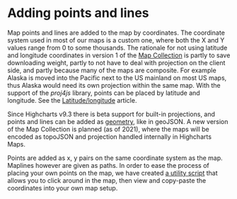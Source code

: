 Adding points and lines
===

Map points and lines are added to the map by coordinates. The coordinate system used in most of our maps is a custom one, where both the X and Y values range from 0 to some thousands. The rationale for not using latitude and longitude coordinates in version 1 of the [Map Collection](https://code.highcharts.com/mapdata/) is partly to save downloading weight, partly to not have to deal with projection on the client side, and partly because many of the maps are composite. For example Alaska is moved into the Pacific next to the US mainland on most US maps, thus Alaska would need its own projection within the same map. With the support of the _proj4js_ library, points can be placed by latitude and longitude. See the [Latitude/longitude](latlon) article.

Since Highcharts v9.3 there is beta support for built-in projections, and points and lines can be added as [geometry](https://api.highcharts.com/highmaps/series.data.geometry), like in geoJSON. A new version of the Map Collection is planned (as of 2021), where the maps will be encoded as topoJSON and projection handled internally in Highcharts Maps.

Points are added as x, y pairs on the same coordinate system as the map. Maplines however are given as paths. In order to ease the process of placing your own points on the map, we have created [a utility script](https://jsfiddle.net/gh/get/library/pure/highcharts/highcharts/tree/master/samples/maps/chart/events-click-getcoordinates/) that allows you to click around in the map, then view and copy-paste the coordinates into your own map setup.